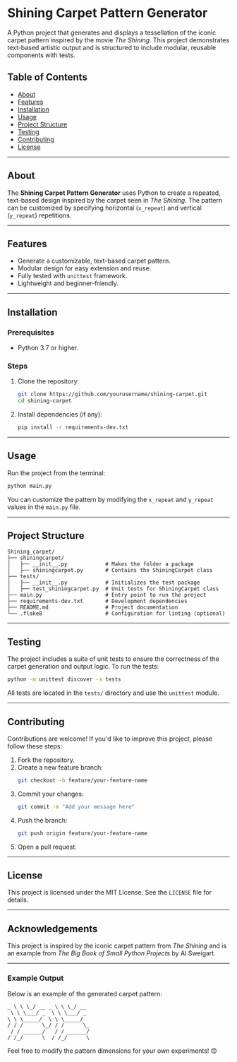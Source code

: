 # Shining Carpet Pattern Generator

A Python project that generates and displays a tessellation of the iconic carpet pattern inspired by the movie *The Shining*. This project demonstrates text-based artistic output and is structured to include modular, reusable components with tests.

## Table of Contents

- [About](#about)
- [Features](#features)
- [Installation](#installation)
- [Usage](#usage)
- [Project Structure](#project-structure)
- [Testing](#testing)
- [Contributing](#contributing)
- [License](#license)

---

## About

The **Shining Carpet Pattern Generator** uses Python to create a repeated, text-based design inspired by the carpet seen in *The Shining*. The pattern can be customized by specifying horizontal (`x_repeat`) and vertical (`y_repeat`) repetitions.

---

## Features

- Generate a customizable, text-based carpet pattern.
- Modular design for easy extension and reuse.
- Fully tested with `unittest` framework.
- Lightweight and beginner-friendly.

---

## Installation

### Prerequisites

- Python 3.7 or higher.

### Steps

1. Clone the repository:
   ```bash
   git clone https://github.com/yourusername/shining-carpet.git
   cd shining-carpet
   ```

2. Install dependencies (if any):
   ```bash
   pip install -r requirements-dev.txt
   ```

---

## Usage

Run the project from the terminal:

```bash
python main.py
```

You can customize the pattern by modifying the `x_repeat` and `y_repeat` values in the `main.py` file.

---

## Project Structure

```plaintext
Shining_carpet/
├── shiningcarpet/
│   ├── __init__.py            # Makes the folder a package
│   ├── shiningcarpet.py       # Contains the ShiningCarpet class
├── tests/
│   ├── __init__.py            # Initializes the test package
│   ├── test_shiningcarpet.py  # Unit tests for ShiningCarpet class
├── main.py                    # Entry point to run the project
├── requirements-dev.txt       # Development dependencies
├── README.md                  # Project documentation
└── .flake8                    # Configuration for linting (optional)
```

---

## Testing

The project includes a suite of unit tests to ensure the correctness of the carpet generation and output logic. To run the tests:

```bash
python -m unittest discover -s tests
```

All tests are located in the `tests/` directory and use the `unittest` module.

---

## Contributing

Contributions are welcome! If you'd like to improve this project, please follow these steps:

1. Fork the repository.
2. Create a new feature branch:
   ```bash
   git checkout -b feature/your-feature-name
   ```
3. Commit your changes:
   ```bash
   git commit -m "Add your message here"
   ```
4. Push the branch:
   ```bash
   git push origin feature/your-feature-name
   ```
5. Open a pull request.

---

## License

This project is licensed under the MIT License. See the `LICENSE` file for details.

---

## Acknowledgements

This project is inspired by the iconic carpet pattern from *The Shining* and is an example from *The Big Book of Small Python Projects* by Al Sweigart.

---

### Example Output

Below is an example of the generated carpet pattern:

```plaintext
_ \ \ \_/ __ _ \ \ \_/ __
 \ \ \___/ _  \ \ \___/ _
\ \ \_____/  \ \ \_____/ 
/ / /      \_/ / /      \_
 / / ______/   / / ______/ 
/ /_/      \  / /_/      \
```

Feel free to modify the pattern dimensions for your own experiments! 😊
